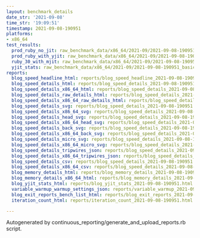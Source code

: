 ```yaml
---
layout: benchmark_details
date_str: '2021-09-08'
time_str: '19:09:51'
timestamp: 2021-09-08-190951
platforms:
- x86_64
test_results:
  prod_ruby_no_jit: raw_benchmark_data/x86_64/2021-09/2021-09-08-190951_basic_benchmark_prod_ruby_no_jit.json
  prod_ruby_with_yjit: raw_benchmark_data/x86_64/2021-09/2021-09-08-190951_basic_benchmark_prod_ruby_with_yjit.json
  ruby_30_with_mjit: raw_benchmark_data/x86_64/2021-09/2021-09-08-190951_basic_benchmark_ruby_30_with_mjit.json
  yjit_stats: raw_benchmark_data/x86_64/2021-09/2021-09-08-190951_basic_benchmark_yjit_stats.json
reports:
  blog_speed_headline_html: reports/blog_speed_headline_2021-09-08-190951.html
  blog_speed_details_html: reports/blog_speed_details_2021-09-08-190951.html
  blog_speed_details_x86_64_html: reports/blog_speed_details_2021-09-08-190951.x86_64.html
  blog_speed_details_raw_details_html: reports/blog_speed_details_2021-09-08-190951.raw_details.html
  blog_speed_details_x86_64_raw_details_html: reports/blog_speed_details_2021-09-08-190951.x86_64.raw_details.html
  blog_speed_details_svg: reports/blog_speed_details_2021-09-08-190951.svg
  blog_speed_details_x86_64_svg: reports/blog_speed_details_2021-09-08-190951.x86_64.svg
  blog_speed_details_head_svg: reports/blog_speed_details_2021-09-08-190951.head.svg
  blog_speed_details_x86_64_head_svg: reports/blog_speed_details_2021-09-08-190951.x86_64.head.svg
  blog_speed_details_back_svg: reports/blog_speed_details_2021-09-08-190951.back.svg
  blog_speed_details_x86_64_back_svg: reports/blog_speed_details_2021-09-08-190951.x86_64.back.svg
  blog_speed_details_micro_svg: reports/blog_speed_details_2021-09-08-190951.micro.svg
  blog_speed_details_x86_64_micro_svg: reports/blog_speed_details_2021-09-08-190951.x86_64.micro.svg
  blog_speed_details_tripwires_json: reports/blog_speed_details_2021-09-08-190951.tripwires.json
  blog_speed_details_x86_64_tripwires_json: reports/blog_speed_details_2021-09-08-190951.x86_64.tripwires.json
  blog_speed_details_csv: reports/blog_speed_details_2021-09-08-190951.csv
  blog_speed_details_x86_64_csv: reports/blog_speed_details_2021-09-08-190951.x86_64.csv
  blog_memory_details_html: reports/blog_memory_details_2021-09-08-190951.html
  blog_memory_details_x86_64_html: reports/blog_memory_details_2021-09-08-190951.x86_64.html
  blog_yjit_stats_html: reports/blog_yjit_stats_2021-09-08-190951.html
  variable_warmup_warmup_settings_json: reports/variable_warmup_2021-09-08-190951.warmup_settings.json
  blog_exit_reports_bench_list_html: reports/blog_exit_reports_2021-09-08-190951.bench_list.html
  iteration_count_html: reports/iteration_count_2021-09-08-190951.html

---
```

Autogenerated by continuous_reporting/generate_and_upload_reports.rb script.
